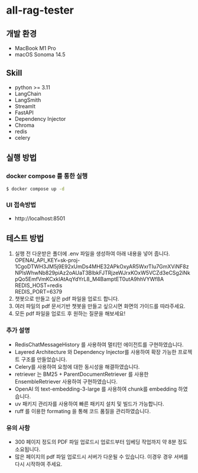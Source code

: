 # all-rag-tester

## 개발 환경
- MacBook M1 Pro
- macOS Sonoma 14.5

## Skill
- python >= 3.11
- LangChain
- LangSmith
- Streamlt
- FastAPI
- Dependency Injector
- Chroma
- redis
- celery

## 실행 방법
### docker compose 를 통한 실행
```sh
$ docker compose up -d
```
### UI 접속방법
- http://localhost:8501

## 테스트 방법
1. 실행 전 다운받은 폴더에 .env 파일을 생성하여 아래 내용을 넣어 줍니다.  
OPENAI_API_KEY=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  
REDIS_HOST=redis  
REDIS_PORT=6379
2. 챗봇으로 만들고 싶은 pdf 파일을 업로드 합니다.
3. 여러 파일의 pdf 문서기반 챗봇을 만들고 싶으시면 화면의 가이드를 따라주세요.
4. 모든 pdf 파일을 업로드 후 원하는 질문을 해보세요!

### 추가 설명
- RedisChatMessageHistory 를 사용하여 멀티턴 에이전트를 구현하였습니다.
- Layered Architecture 와 Dependency Injector를 사용하여 확장 가능한 프로젝트 구조를 만들었습니다.
- Celery를 사용하여 요청에 대한 동시성을 해결하였습니다.
- retriever 는 BM25 + ParentDocumentRetriever 를 사용한 EnsembleRetriever 사용하여 구현하였습니다.
- OpenAI 의 text-embedding-3-large 를 사용하여 chunk를 embedding 하였습니다.
- uv 패키지 관리자를 사용하여 빠른 패키지 설치 및 빌드가 가능합니다.
- ruff 를 이용한 formating 을 통해 코드 품질을 관리하였습니다.

### 유의 사항
- 300 페이지 정도의 PDF 파일 업로드시 업로드부터 임베딩 작업까지 약 8분 정도 소요됩니다.
- 많은 페이지의 pdf 파일 업로드시 서버가 다운될 수 있습니다. 이경우 경우 서버를 다시 시작하여 주세요.
